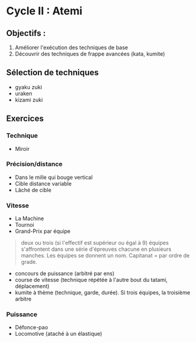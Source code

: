 # Cycle II : Atemi

## Objectifs :
1. Améliorer l'exécution des techniques de base
2. Découvrir des techniques de frappe avancées (kata, kumite)

## Sélection de techniques
- gyaku zuki
- uraken
- kizami zuki

## Exercices
### Technique
- Miroir

### Précision/distance
- Dans le mille qui bouge vertical
- Cible distance variable
- Lâché de cible

### Vitesse
- La Machine
- Tournoi
- Grand-Prix par équipe
> deux ou trois (si l'effectif est supérieur ou égal à 9) équipes s'affrontent dans une série d'épreuves chacune en plusieurs manches. Les équipes se donnent un nom. Capitanat = par ordre de grade.
- concours de puissance (arbitré par ens)
- course de vitesse (technique répétée à l'autre bout du tatami, déplacement)
- kumite à thème (technique, garde, durée). Si trois équipes, la troisième arbitre


### Puissance
- Défonce-pao
- Locomotive (ataché à un élastique)

```{tableofcontents}
```
